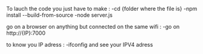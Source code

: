 To lauch the code you just have to make :
  -cd {folder where the file is}
  -npm install --build-from-source
  -node server.js

go on a browser on anything but connected on the same wifi :
    -go on http://{IP}:7000

to know you IP adress :
    -ifconfig
and see your IPV4 adress
